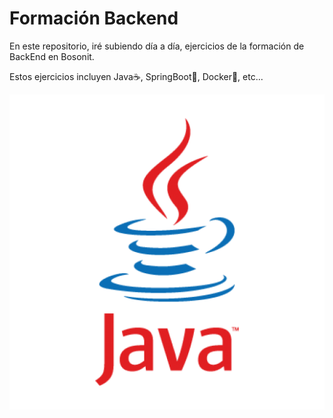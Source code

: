 # Formación Backend
En este repositorio, iré subiendo día a día, ejercicios de la formación de BackEnd en Bosonit.

Estos ejercicios incluyen Java☕, SpringBoot🍃, Docker🐳, etc...


![FORMACION DE BACKEND](https://github.com/Jacomar13/FormacionBackend/blob/main/java.png?raw=true)